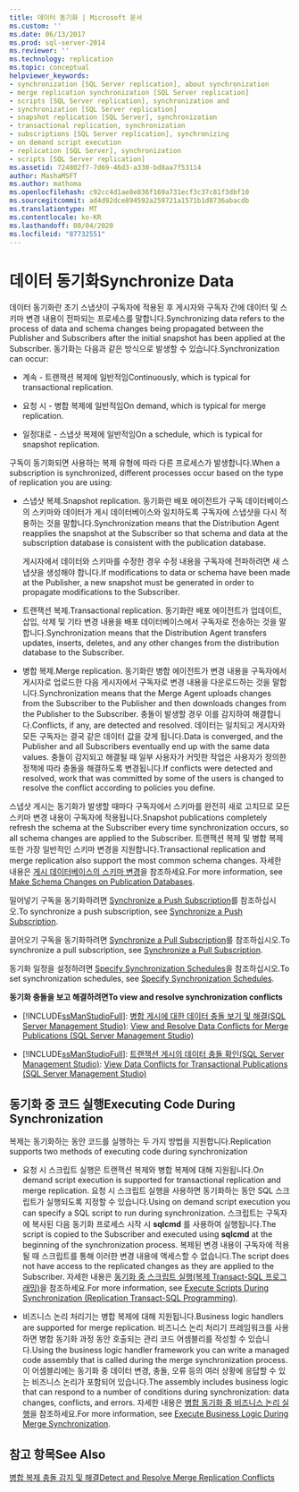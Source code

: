 ```yaml
---
title: 데이터 동기화 | Microsoft 문서
ms.custom: ''
ms.date: 06/13/2017
ms.prod: sql-server-2014
ms.reviewer: ''
ms.technology: replication
ms.topic: conceptual
helpviewer_keywords:
- synchronization [SQL Server replication], about synchronization
- merge replication synchronization [SQL Server replication]
- scripts [SQL Server replication], synchronization and
- synchronization [SQL Server replication]
- snapshot replication [SQL Server], synchronization
- transactional replication, synchronization
- subscriptions [SQL Server replication], synchronizing
- on demand script execution
- replication [SQL Server], synchronization
- scripts [SQL Server replication]
ms.assetid: 724802f7-7d69-46d3-a330-bd8aa7f53114
author: MashaMSFT
ms.author: mathoma
ms.openlocfilehash: c92cc4d1ae8e836f169a731ecf3c37c81f3dbf10
ms.sourcegitcommit: ad4d92dce894592a259721a1571b1d8736abacdb
ms.translationtype: MT
ms.contentlocale: ko-KR
ms.lasthandoff: 08/04/2020
ms.locfileid: "87732551"
---
```

# <a name="synchronize-data"></a><span data-ttu-id="9ceb4-102">데이터 동기화</span><span class="sxs-lookup"><span data-stu-id="9ceb4-102">Synchronize Data</span></span>
  <span data-ttu-id="9ceb4-103">데이터 동기화란 초기 스냅샷이 구독자에 적용된 후 게시자와 구독자 간에 데이터 및 스키마 변경 내용이 전파되는 프로세스를 말합니다.</span><span class="sxs-lookup"><span data-stu-id="9ceb4-103">Synchronizing data refers to the process of data and schema changes being propagated between the Publisher and Subscribers after the initial snapshot has been applied at the Subscriber.</span></span> <span data-ttu-id="9ceb4-104">동기화는 다음과 같은 방식으로 발생할 수 있습니다.</span><span class="sxs-lookup"><span data-stu-id="9ceb4-104">Synchronization can occur:</span></span>  
  
-   <span data-ttu-id="9ceb4-105">계속 - 트랜잭션 복제에 일반적임</span><span class="sxs-lookup"><span data-stu-id="9ceb4-105">Continuously, which is typical for transactional replication.</span></span>  
  
-   <span data-ttu-id="9ceb4-106">요청 시 - 병합 복제에 일반적임</span><span class="sxs-lookup"><span data-stu-id="9ceb4-106">On demand, which is typical for merge replication.</span></span>  
  
-   <span data-ttu-id="9ceb4-107">일정대로 - 스냅샷 복제에 일반적임</span><span class="sxs-lookup"><span data-stu-id="9ceb4-107">On a schedule, which is typical for snapshot replication.</span></span>  
  
 <span data-ttu-id="9ceb4-108">구독이 동기화되면 사용하는 복제 유형에 따라 다른 프로세스가 발생합니다.</span><span class="sxs-lookup"><span data-stu-id="9ceb4-108">When a subscription is synchronized, different processes occur based on the type of replication you are using:</span></span>  
  
-   <span data-ttu-id="9ceb4-109">스냅샷 복제.</span><span class="sxs-lookup"><span data-stu-id="9ceb4-109">Snapshot replication.</span></span> <span data-ttu-id="9ceb4-110">동기화란 배포 에이전트가 구독 데이터베이스의 스키마와 데이터가 게시 데이터베이스와 일치하도록 구독자에 스냅샷을 다시 적용하는 것을 말합니다.</span><span class="sxs-lookup"><span data-stu-id="9ceb4-110">Synchronization means that the Distribution Agent reapplies the snapshot at the Subscriber so that schema and data at the subscription database is consistent with the publication database.</span></span>  
  
     <span data-ttu-id="9ceb4-111">게시자에서 데이터와 스키마를 수정한 경우 수정 내용을 구독자에 전파하려면 새 스냅샷을 생성해야 합니다.</span><span class="sxs-lookup"><span data-stu-id="9ceb4-111">If modifications to data or schema have been made at the Publisher, a new snapshot must be generated in order to propagate modifications to the Subscriber.</span></span>  
  
-   <span data-ttu-id="9ceb4-112">트랜잭션 복제.</span><span class="sxs-lookup"><span data-stu-id="9ceb4-112">Transactional replication.</span></span> <span data-ttu-id="9ceb4-113">동기화란 배포 에이전트가 업데이트, 삽입, 삭제 및 기타 변경 내용을 배포 데이터베이스에서 구독자로 전송하는 것을 말합니다.</span><span class="sxs-lookup"><span data-stu-id="9ceb4-113">Synchronization means that the Distribution Agent transfers updates, inserts, deletes, and any other changes from the distribution database to the Subscriber.</span></span>  
  
-   <span data-ttu-id="9ceb4-114">병합 복제.</span><span class="sxs-lookup"><span data-stu-id="9ceb4-114">Merge replication.</span></span> <span data-ttu-id="9ceb4-115">동기화란 병합 에이전트가 변경 내용을 구독자에서 게시자로 업로드한 다음 게시자에서 구독자로 변경 내용을 다운로드하는 것을 말합니다.</span><span class="sxs-lookup"><span data-stu-id="9ceb4-115">Synchronization means that the Merge Agent uploads changes from the Subscriber to the Publisher and then downloads changes from the Publisher to the Subscriber.</span></span> <span data-ttu-id="9ceb4-116">충돌이 발생할 경우 이를 감지하여 해결합니다.</span><span class="sxs-lookup"><span data-stu-id="9ceb4-116">Conflicts, if any, are detected and resolved.</span></span> <span data-ttu-id="9ceb4-117">데이터는 일치되고 게시자와 모든 구독자는 결국 같은 데이터 값을 갖게 됩니다.</span><span class="sxs-lookup"><span data-stu-id="9ceb4-117">Data is converged, and the Publisher and all Subscribers eventually end up with the same data values.</span></span> <span data-ttu-id="9ceb4-118">충돌이 감지되고 해결될 때 일부 사용자가 커밋한 작업은 사용자가 정의한 정책에 따라 충돌을 해결하도록 변경됩니다.</span><span class="sxs-lookup"><span data-stu-id="9ceb4-118">If conflicts were detected and resolved, work that was committed by some of the users is changed to resolve the conflict according to policies you define.</span></span>  
  
 <span data-ttu-id="9ceb4-119">스냅샷 게시는 동기화가 발생할 때마다 구독자에서 스키마를 완전히 새로 고치므로 모든 스키마 변경 내용이 구독자에 적용됩니다.</span><span class="sxs-lookup"><span data-stu-id="9ceb4-119">Snapshot publications completely refresh the schema at the Subscriber every time synchronization occurs, so all schema changes are applied to the Subscriber.</span></span> <span data-ttu-id="9ceb4-120">트랜잭션 복제 및 병합 복제 또한 가장 일반적인 스키마 변경을 지원합니다.</span><span class="sxs-lookup"><span data-stu-id="9ceb4-120">Transactional replication and merge replication also support the most common schema changes.</span></span> <span data-ttu-id="9ceb4-121">자세한 내용은 [게시 데이터베이스의 스키마 변경](publish/make-schema-changes-on-publication-databases.md)을 참조하세요.</span><span class="sxs-lookup"><span data-stu-id="9ceb4-121">For more information, see [Make Schema Changes on Publication Databases](publish/make-schema-changes-on-publication-databases.md).</span></span>  
  
 <span data-ttu-id="9ceb4-122">밀어넣기 구독을 동기화하려면 [Synchronize a Push Subscription](synchronize-a-push-subscription.md)를 참조하십시오.</span><span class="sxs-lookup"><span data-stu-id="9ceb4-122">To synchronize a push subscription, see [Synchronize a Push Subscription](synchronize-a-push-subscription.md).</span></span>  
  
 <span data-ttu-id="9ceb4-123">끌어오기 구독을 동기화하려면 [Synchronize a Pull Subscription](synchronize-a-pull-subscription.md)를 참조하십시오.</span><span class="sxs-lookup"><span data-stu-id="9ceb4-123">To synchronize a pull subscription, see [Synchronize a Pull Subscription](synchronize-a-pull-subscription.md).</span></span>  
  
 <span data-ttu-id="9ceb4-124">동기화 일정을 설정하려면 [Specify Synchronization Schedules](specify-synchronization-schedules.md)을 참조하십시오.</span><span class="sxs-lookup"><span data-stu-id="9ceb4-124">To set synchronization schedules, see [Specify Synchronization Schedules](specify-synchronization-schedules.md).</span></span>  
  
 <span data-ttu-id="9ceb4-125">**동기화 충돌을 보고 해결하려면**</span><span class="sxs-lookup"><span data-stu-id="9ceb4-125">**To view and resolve synchronization conflicts**</span></span>  
  
-   [!INCLUDE[ssManStudioFull](../../includes/ssmanstudiofull-md.md)]<span data-ttu-id="9ceb4-126">: [병합 게시에 대한 데이터 충돌 보기 및 해결&#40;SQL Server Management Studio&#41;](view-and-resolve-data-conflicts-for-merge-publications.md)</span><span class="sxs-lookup"><span data-stu-id="9ceb4-126">: [View and Resolve Data Conflicts for Merge Publications &#40;SQL Server Management Studio&#41;](view-and-resolve-data-conflicts-for-merge-publications.md)</span></span>  
  
-   [!INCLUDE[ssManStudioFull](../../includes/ssmanstudiofull-md.md)]<span data-ttu-id="9ceb4-127">: [트랜잭션 게시의 데이터 충돌 확인&#40;SQL Server Management Studio&#41;](view-data-conflicts-for-transactional-publications-sql-server-management-studio.md)</span><span class="sxs-lookup"><span data-stu-id="9ceb4-127">: [View Data Conflicts for Transactional Publications &#40;SQL Server Management Studio&#41;](view-data-conflicts-for-transactional-publications-sql-server-management-studio.md)</span></span>  
  
## <a name="executing-code-during-synchronization"></a><span data-ttu-id="9ceb4-128">동기화 중 코드 실행</span><span class="sxs-lookup"><span data-stu-id="9ceb4-128">Executing Code During Synchronization</span></span>  
 <span data-ttu-id="9ceb4-129">복제는 동기화하는 동안 코드를 실행하는 두 가지 방법을 지원합니다.</span><span class="sxs-lookup"><span data-stu-id="9ceb4-129">Replication supports two methods of executing code during synchronization</span></span>  
  
-   <span data-ttu-id="9ceb4-130">요청 시 스크립트 실행은 트랜잭션 복제와 병합 복제에 대해 지원됩니다.</span><span class="sxs-lookup"><span data-stu-id="9ceb4-130">On demand script execution is supported for transactional replication and merge replication.</span></span> <span data-ttu-id="9ceb4-131">요청 시 스크립트 실행을 사용하면 동기화하는 동안 SQL 스크립트가 실행되도록 지정할 수 있습니다.</span><span class="sxs-lookup"><span data-stu-id="9ceb4-131">Using on demand script execution you can specify a SQL script to run during synchronization.</span></span> <span data-ttu-id="9ceb4-132">스크립트는 구독자에 복사된 다음 동기화 프로세스 시작 시 **sqlcmd** 를 사용하여 실행됩니다.</span><span class="sxs-lookup"><span data-stu-id="9ceb4-132">The script is copied to the Subscriber and executed using **sqlcmd** at the beginning of the synchronization process.</span></span> <span data-ttu-id="9ceb4-133">복제된 변경 내용이 구독자에 적용될 때 스크립트를 통해 이러한 변경 내용에 액세스할 수 없습니다.</span><span class="sxs-lookup"><span data-stu-id="9ceb4-133">The script does not have access to the replicated changes as they are applied to the Subscriber.</span></span> <span data-ttu-id="9ceb4-134">자세한 내용은 [동기화 중 스크립트 실행&#40;복제 Transact-SQL 프로그래밍&#41;](execute-scripts-during-synchronization-replication-transact-sql-programming.md)을 참조하세요.</span><span class="sxs-lookup"><span data-stu-id="9ceb4-134">For more information, see [Execute Scripts During Synchronization &#40;Replication Transact-SQL Programming&#41;](execute-scripts-during-synchronization-replication-transact-sql-programming.md).</span></span>  
  
-   <span data-ttu-id="9ceb4-135">비즈니스 논리 처리기는 병합 복제에 대해 지원됩니다.</span><span class="sxs-lookup"><span data-stu-id="9ceb4-135">Business logic handlers are supported for merge replication.</span></span> <span data-ttu-id="9ceb4-136">비즈니스 논리 처리기 프레임워크를 사용하면 병합 동기화 과정 동안 호출되는 관리 코드 어셈블리를 작성할 수 있습니다.</span><span class="sxs-lookup"><span data-stu-id="9ceb4-136">Using the business logic handler framework you can write a managed code assembly that is called during the merge synchronization process.</span></span> <span data-ttu-id="9ceb4-137">이 어셈블리에는 동기화 중 데이터 변경, 충돌, 오류 등의 여러 상황에 응답할 수 있는 비즈니스 논리가 포함되어 있습니다.</span><span class="sxs-lookup"><span data-stu-id="9ceb4-137">The assembly includes business logic that can respond to a number of conditions during synchronization: data changes, conflicts, and errors.</span></span> <span data-ttu-id="9ceb4-138">자세한 내용은 [병합 동기화 중 비즈니스 논리 실행](merge/execute-business-logic-during-merge-synchronization.md)을 참조하세요.</span><span class="sxs-lookup"><span data-stu-id="9ceb4-138">For more information, see [Execute Business Logic During Merge Synchronization](merge/execute-business-logic-during-merge-synchronization.md).</span></span>  
  
## <a name="see-also"></a><span data-ttu-id="9ceb4-139">참고 항목</span><span class="sxs-lookup"><span data-stu-id="9ceb4-139">See Also</span></span>  
 [<span data-ttu-id="9ceb4-140">병합 복제 충돌 감지 및 해결</span><span class="sxs-lookup"><span data-stu-id="9ceb4-140">Detect and Resolve Merge Replication Conflicts</span></span>](merge/advanced-merge-replication-conflict-detection-and-resolution.md)  
  
  
